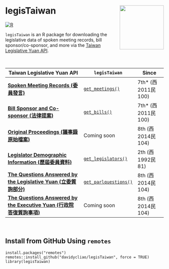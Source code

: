 # legisTaiwan <img src="https://raw.githack.com/davidycliao/figures/master/hexsticker_tw.png" width="140" align="right" /> <br /> 

[![R](https://github.com/davidycliao/legisTaiwan/actions/workflows/r.yml/badge.svg)](https://github.com/davidycliao/legisTaiwan/actions/workflows/r.yml)

`legisTaiwan` is an R package for downloading the legislative data of spoken meeting records, bill sponsor/co-sponsor, and more via the [Taiwan Legislative Yuan API](https://www.ly.gov.tw/Home/Index.aspx). 



&nbsp; 
&nbsp; 


| Taiwan Legislative Yuan API    | `legisTaiwan`   |     Since   |
|------------------------------|------------------------------|------------------------------|
|[**Spoken Meeting Records (委員發言)**](https://www.ly.gov.tw/Pages/List.aspx?nodeid=154)                         | [`get_meetings()`]()           |  7th* (西2011民100)         |
|[**Bill Sponsor and Co-sponsor (法律提案)**](https://www.ly.gov.tw/Pages/List.aspx?nodeid=154)                    | [`get_bills()`]()              |  7th* (西2011民100)         |
|[**Original Proceedings  (議事錄原始檔案)**](https://data.ly.gov.tw/getds.action?id=45)                           | Coming soon                    |  8th  (西2014民104)         |
|[**Legislator Demographic Information (歷屆委員資料)**](https://data.ly.gov.tw/getds.action?id=16)                | [`get_legislators()`]()        |  2th  (西1992民 81)         |
|[**The Questions Answered by the Legislative Yuan (立委質詢部分)**](https://data.ly.gov.tw/getds.action?id=6)     | [`get_parlquestions()`]()      |  8th  (西2014民104)         |
|[**The Questions Answered by the Executive Yuan (行政院答復質詢事項)**](https://data.ly.gov.tw/getds.action?id=1) | Coming soon                    |  8th  (西2014民104)         |

&nbsp; 

## Install from GitHub Using `remotes`

```
install.packages("remotes")
remotes::install_github("davidycliao/legisTaiwan", force = TRUE)
library(legisTaiwan)
```

